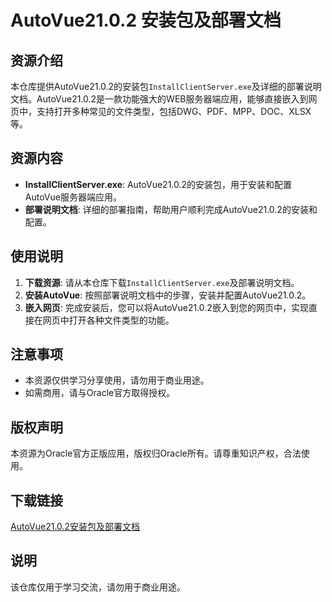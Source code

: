 # AutoVue21.0.2 安装包及部署文档

## 资源介绍

本仓库提供AutoVue21.0.2的安装包`InstallClientServer.exe`及详细的部署说明文档。AutoVue21.0.2是一款功能强大的WEB服务器端应用，能够直接嵌入到网页中，支持打开多种常见的文件类型，包括DWG、PDF、MPP、DOC、XLSX等。

## 资源内容

- **InstallClientServer.exe**: AutoVue21.0.2的安装包，用于安装和配置AutoVue服务器端应用。
- **部署说明文档**: 详细的部署指南，帮助用户顺利完成AutoVue21.0.2的安装和配置。

## 使用说明

1. **下载资源**: 请从本仓库下载`InstallClientServer.exe`及部署说明文档。
2. **安装AutoVue**: 按照部署说明文档中的步骤，安装并配置AutoVue21.0.2。
3. **嵌入网页**: 完成安装后，您可以将AutoVue21.0.2嵌入到您的网页中，实现直接在网页中打开各种文件类型的功能。

## 注意事项

- 本资源仅供学习分享使用，请勿用于商业用途。
- 如需商用，请与Oracle官方取得授权。

## 版权声明

本资源为Oracle官方正版应用，版权归Oracle所有。请尊重知识产权，合法使用。

## 下载链接
[AutoVue21.0.2安装包及部署文档](https://pan.quark.cn/s/f711ef59bf01)

## 说明

该仓库仅用于学习交流，请勿用于商业用途。
